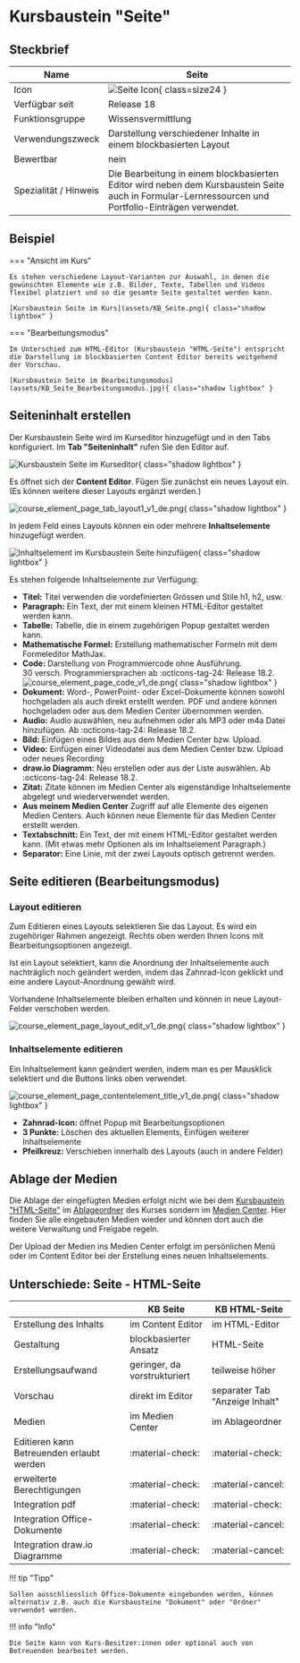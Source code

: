 # Kursbaustein "Seite"

## Steckbrief

Name | Seite
---------|----------
Icon | ![Seite Icon](assets/page.png){ class=size24  }
Verfügbar seit | Release 18
Funktionsgruppe | Wissensvermittlung
Verwendungszweck | Darstellung verschiedener Inhalte in einem blockbasierten Layout
Bewertbar | nein
Spezialität / Hinweis | Die Bearbeitung in einem blockbasierten Editor wird neben dem Kursbaustein Seite auch in Formular-Lernressourcen und Portfolio-Einträgen verwendet.

## Beispiel

=== "Ansicht im Kurs"
    
    Es stehen verschiedene Layout-Varianten zur Auswahl, in denen die gewünschten Elemente wie z.B. Bilder, Texte, Tabellen und Videos flexibel platziert und so die gesamte Seite gestaltet werden kann.

    [Kursbaustein Seite im Kurs](assets/KB_Seite.png){ class="shadow lightbox" } 




=== "Bearbeitungsmodus"

    Im Unterschied zum HTML-Editor (Kursbaustein "HTML-Seite") entspricht die Darstellung im blockbasierten Content Editor bereits weitgehend der Vorschau.
    
    [Kursbaustein Seite im Bearbeitungsmodus](assets/KB_Seite_Bearbeitungsmodus.jpg){ class="shadow lightbox" } 



## Seiteninhalt erstellen

Der Kursbaustein Seite wird im Kurseditor hinzugefügt und in den Tabs konfiguriert. Im **Tab "Seiteninhalt"** rufen Sie den Editor auf.

![Kursbaustein Seite im Kurseditor](assets/KB_Seite_Tab_Seiteninhalt19.png){ class="shadow lightbox" }

Es öffnet sich der **Content Editor**. Fügen Sie zunächst ein neues Layout ein. (Es können weitere dieser Layouts ergänzt werden.)

![course_element_page_tab_layout1_v1_de.png](assets/course_element_page_tab_layout1_v1_de.png){ class="shadow lightbox" }

In jedem Feld eines Layouts können ein oder mehrere **Inhaltselemente** hinzugefügt werden.

![Inhaltselement im Kursbaustein Seite hinzufügen](assets/KB_Seite_Inhalt_hinzufuegen.png){ class="shadow lightbox" }

Es stehen folgende Inhaltselemente zur Verfügung:

* **Titel:** Titel verwenden die vordefinierten Grössen und Stile h1, h2, usw.
* **Paragraph:** Ein Text, der mit einem kleinen HTML-Editor gestaltet werden kann.
* **Tabelle:** Tabelle, die in einem zugehörigen Popup gestaltet werden kann.
* **Mathematische Formel:** Erstellung mathematischer Formeln mit dem Formeleditor MathJax.
* **Code:** Darstellung von Programmiercode ohne Ausführung.<br> 
30 versch. Programmiersprachen ab :octicons-tag-24: Release 18.2.
![course_element_page_code_v1_de.png](assets/course_element_page_code_v1_de.png){ class="shadow lightbox" } 
* **Dokument:** Word-, PowerPoint- oder Excel-Dokumente können sowohl hochgeladen als auch direkt erstellt werden. PDF und andere können hochgeladen oder aus dem Medien Center übernommen werden.
* **Audio:** Audio auswählen, neu aufnehmen oder als MP3 oder m4a Datei hinzufügen. Ab :octicons-tag-24: Release 18.2. 
* **Bild:** Einfügen eines Bildes aus dem Medien Center bzw. Upload.
* **Video:** Einfügen einer Videodatei aus dem Medien Center bzw. Upload oder neues Recording
* **draw.io Diagramm:** Neu erstellen oder aus der Liste auswählen. Ab :octicons-tag-24: Release 18.2. 
* **Zitat:** Zitate können im Medien Center als eigenständige Inhaltselemente abgelegt und wiederverwendet werden.
* **Aus meinem Medien Center** Zugriff auf alle Elemente des eigenen Medien Centers. Auch können neue Elemente für das Medien Center erstellt werden. 
* **Textabschnitt:** Ein Text, der mit einem HTML-Editor gestaltet werden kann. (Mit etwas mehr Optionen als im Inhaltselement Paragraph.)
* **Separator:** Eine Linie, mit der zwei Layouts optisch getrennt werden. 


## Seite editieren (Bearbeitungsmodus)

### Layout editieren

Zum Editieren eines Layouts selektieren Sie das Layout. Es wird ein zugehöriger Rahmen angezeigt. Rechts oben werden Ihnen Icons mit Bearbeitungsoptionen angezeigt.

Ist ein Layout selektiert, kann die Anordnung der Inhaltselemente auch nachträglich noch geändert werden, indem das Zahnrad-Icon geklickt und eine andere Layout-Anordnung gewählt wird.

Vorhandene Inhaltselemente bleiben erhalten und können in neue Layout-Felder verschoben werden.

![course_element_page_layout_edit_v1_de.png](assets/course_element_page_layout_edit_v1_de.png){ class="shadow lightbox" }


### Inhaltselemente editieren

Ein Inhaltselement kann geändert werden, indem man es per Mausklick selektiert und die Buttons links oben verwendet.

![course_element_page_contentelement_title_v1_de.png](assets/course_element_page_contentelement_title_v1_de.png){ class="shadow lightbox" }

* **Zahnrad-Icon:** öffnet Popup mit Bearbeitungsoptionen
* **3 Punkte:** Löschen des aktuellen Elements, Einfügen weiterer Inhaltselemente 
* **Pfeilkreuz:** Verschieben innerhalb des Layouts (auch in andere Felder)



## Ablage der Medien

Die Ablage der eingefügten Medien erfolgt nicht wie bei dem [Kursbaustein "HTML-Seite"](../learningresources/Course_Element_HTML_Page.de.md) im [Ablageordner](../learningresources//Storage_folder.de.md) des Kurses sondern im [Medien Center](../personal_menu/Media_Center.de.md). Hier finden Sie alle eingebauten Medien wieder und können dort auch die weitere Verwaltung und Freigabe regeln. 

Der Upload der Medien ins Medien Center erfolgt im persönlichen Menü oder im Content Editor bei der Erstellung eines neuen Inhaltselements.


## Unterschiede: Seite - HTML-Seite


|                        | KB Seite                       | KB HTML-Seite                  |
| -----------------------| ------------------------------ | ------------------------------ |
| Erstellung des Inhalts | im Content Editor              | im HTML-Editor                 |
| Gestaltung             | blockbasierter Ansatz          | HTML-Seite                     |
| Erstellungsaufwand     | geringer, da vorstrukturiert   | teilweise höher                 |
| Vorschau               | direkt im Editor               | separater Tab "Anzeige Inhalt" |
| Medien                 | im Medien Center               | im Ablageordner                |
| Editieren kann Betreuenden erlaubt werden  | :material-check: | :material-check:      |
| erweiterte Berechtigungen                     | :material-check: | :material-cancel:     |
| Integration pdf        | :material-check:               | :material-check:               |
| Integration Office-Dokumente | :material-check:         | :material-cancel:              |
| Integration draw.io Diagramme        | :material-check: | :material-cancel:     |



!!! tip "Tipp"

    Sollen ausschliesslich Office-Dokumente eingebunden werden, können alternativ z.B. auch die Kursbausteine "Dokument" oder "Ordner" verwendet werden.


!!! info "Info"

    Die Seite kann von Kurs-Besitzer:innen oder optional auch von Betreuenden bearbeitet werden.

